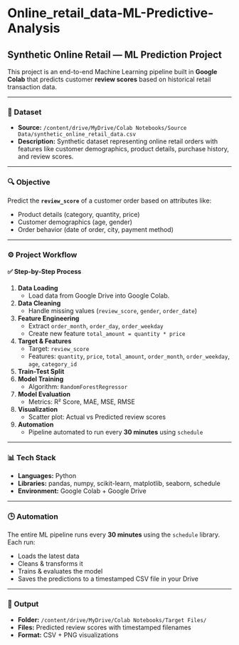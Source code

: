 # Online_retail_data-ML-Predictive-Analysis

## Synthetic Online Retail — ML Prediction Project

This project is an end-to-end Machine Learning pipeline built in **Google Colab** that predicts customer **review scores** based on historical retail transaction data.

---

### 📁 Dataset
- **Source:** `/content/drive/MyDrive/Colab Notebooks/Source Data/synthetic_online_retail_data.csv`
- **Description:** Synthetic dataset representing online retail orders with features like customer demographics, product details, purchase history, and review scores.

---

### 🔍 Objective
Predict the **`review_score`** of a customer order based on attributes like:
- Product details (category, quantity, price)
- Customer demographics (age, gender)
- Order behavior (date of order, city, payment method)

---

### ⚙️ Project Workflow

#### ✅ Step-by-Step Process
1. **Data Loading**
   - Load data from Google Drive into Google Colab.
2. **Data Cleaning**
   - Handle missing values (`review_score`, `gender`, `order_date`)
3. **Feature Engineering**
   - Extract `order_month`, `order_day`, `order_weekday`
   - Create new feature `total_amount = quantity * price`
4. **Target & Features**
   - Target: `review_score`
   - Features: `quantity`, `price`, `total_amount`, `order_month`, `order_weekday`, `age`, `category_id`
5. **Train-Test Split**
6. **Model Training**
   - Algorithm: `RandomForestRegressor`
7. **Model Evaluation**
   - Metrics: R² Score, MAE, MSE, RMSE
8. **Visualization**
   - Scatter plot: Actual vs Predicted review scores
9. **Automation**
   - Pipeline automated to run every **30 minutes** using `schedule`

---

### 📊 Tech Stack
- **Languages:** Python
- **Libraries:** pandas, numpy, scikit-learn, matplotlib, seaborn, schedule
- **Environment:** Google Colab + Google Drive

---

### 🕒 Automation
The entire ML pipeline runs every **30 minutes** using the `schedule` library. Each run:
- Loads the latest data
- Cleans & transforms it
- Trains & evaluates the model
- Saves the predictions to a timestamped CSV file in your Drive

---

### 📂 Output
- **Folder:** `/content/drive/MyDrive/Colab Notebooks/Target Files/`
- **Files:** Predicted review scores with timestamped filenames
- **Format:** CSV + PNG visualizations

